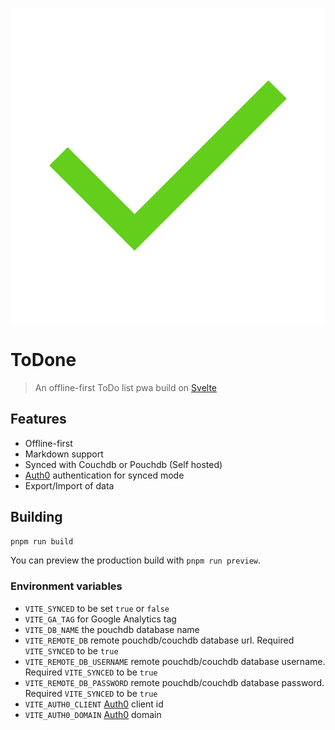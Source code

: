 ![Logo](public/logo.svg)

# ToDone

> An offline-first ToDo list pwa build on [Svelte](https://svelte.dev)

## Features

- Offline-first
- Markdown support
- Synced with Couchdb or Pouchdb (Self hosted)
- [Auth0](https://auth0.com/) authentication for synced mode
- Export/Import of data

## Building

```bash
pnpm run build
```

You can preview the production build with `pnpm run preview`.

### Environment variables

- `VITE_SYNCED` to be set `true` or `false`
- `VITE_GA_TAG` for Google Analytics tag
- `VITE_DB_NAME` the pouchdb database name
- `VITE_REMOTE_DB` remote pouchdb/couchdb database url. Required `VITE_SYNCED` to be `true`
- `VITE_REMOTE_DB_USERNAME` remote pouchdb/couchdb database username. Required `VITE_SYNCED` to be `true`
- `VITE_REMOTE_DB_PASSWORD` remote pouchdb/couchdb database password. Required `VITE_SYNCED` to be `true`
- `VITE_AUTH0_CLIENT` [Auth0](https://auth0.com/) client id
- `VITE_AUTH0_DOMAIN` [Auth0](https://auth0.com/) domain

